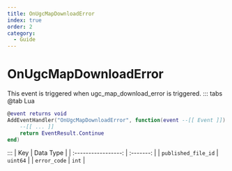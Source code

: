 ```yaml
---
title: OnUgcMapDownloadError
index: true
order: 2
category:
  - Guide
---
```


# OnUgcMapDownloadError
This event is triggered when ugc_map_download_error is triggered.
::: tabs
@tab Lua
```lua
@event returns void
AddEventHandler("OnUgcMapDownloadError", function(event --[[ Event ]])
    --[[ ... ]]
    return EventResult.Continue
end)
```

:::
|         Key         | Data Type |
| :-----------------: | :-------: |
| `published_file_id` |  `uint64` |
|     `error_code`    |   `int`   |